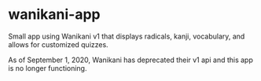 # wanikani-app
Small app using Wanikani v1 that displays radicals, kanji, vocabulary, and allows for customized quizzes.

As of September 1, 2020, Wanikani has deprecated their v1 api and this app is no longer functioning.
